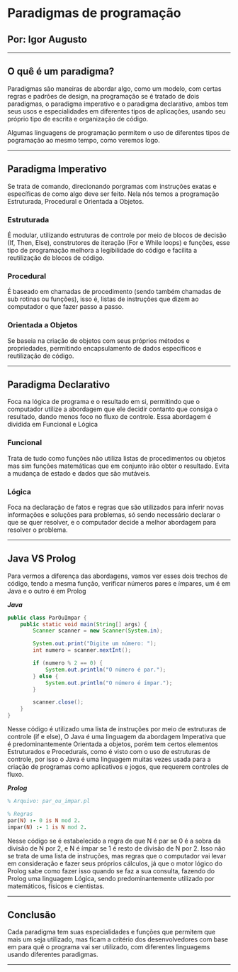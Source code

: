 # Paradigmas de programação
## Por: Igor Augusto

---

## O quê é um paradigma?

Paradigmas são maneiras de abordar algo, como um modelo, com certas regras e padrões de design, na programação se é tratado de dois paradigmas, o paradigma imperativo e o paradigma declarativo, ambos tem seus usos e especialidades em diferentes tipos de aplicações, usando seu próprio tipo de escrita e organização de código.

Algumas linguagens de programação permitem o uso de diferentes tipos de pogramação ao mesmo tempo, como veremos logo.

---

## Paradigma Imperativo

Se trata de comando, direcionando porgramas com instruções exatas e específicas de como algo deve ser feito. Nela nós temos a programação Estruturada, Procedural e Orientada a Objetos.

### Estruturada

É modular, utilizando estruturas de controle por meio de blocos de decisão (If, Then, Else), construtores de iteração (For e While loops) e funções, esse tipo de programação melhora a legibilidade do código e facilita a reutilização de blocos de código.

### Procedural

É baseado em chamadas de procedimento (sendo também chamadas de sub rotinas ou funções), isso é, listas de instruções que dizem ao computador o que fazer passo a passo.

### Orientada a Objetos

Se baseia na criação de objetos com seus próprios métodos e propriedades, permitindo encapsulamento de dados específicos e reutilização de código. 

---

## Paradigma Declarativo

Foca na lógica de programa e o resultado em si, permitindo que o computador utilize a abordagem que ele decidir contanto que consiga o resultado, dando menos foco no fluxo de controle. Essa abordagem é dividida em Funcional e Lógica

### Funcional

Trata de tudo como funções não utiliza listas de procedimentos ou objetos mas sim funções matemáticas que em conjunto irão obter o resultado. Evita a mudança de estado e dados que são mutáveis.

### Lógica

Foca na declaração de fatos e regras que são utilizados para inferir novas informações e soluções para problemas, só sendo necessário declarar o que se quer resolver, e o computador decide a melhor abordagem para resolver o problema.

---

## Java VS Prolog

Para vermos a diferença das abordagens, vamos ver esses dois trechos de código, tendo a mesma função, verificar números pares e ímpares, um é em Java e o outro é em Prolog

***Java***

```java
public class ParOuImpar {
    public static void main(String[] args) {
        Scanner scanner = new Scanner(System.in);

        System.out.print("Digite um número: ");
        int numero = scanner.nextInt();

        if (numero % 2 == 0) {
            System.out.println("O número é par.");
        } else {
            System.out.println("O número é ímpar.");
        }

        scanner.close();
    }
}
```
Nesse código é utilizado uma lista de instruções por meio de estruturas de controle (if e else), O Java é uma linguagem da abordagem Imperativa que é predominantemente Orientada a objetos, porém tem certos elementos Estruturados e Procedurais, como é visto com o uso de estruturas de controle, por isso o Java é uma linguagem muitas vezes usada para a criação de programas como aplicativos e jogos, que requerem controles de fluxo.

***Prolog***

```prolog
% Arquivo: par_ou_impar.pl

% Regras
par(N) :- 0 is N mod 2.
impar(N) :- 1 is N mod 2.
```

Nesse código se é estabelecido a regra de que N é par se 0 é a sobra da divisão de N por 2, e N é ímpar se 1 é resto de divisão de N por 2. Isso não se trata de uma lista de instruções, mas regras que o computador vai levar em consideração e fazer seus próprios cálculos, já que o motor lógico do Prolog sabe como fazer isso quando se faz a sua consulta, fazendo do Prolog uma linguagem Lógica, sendo predominantemente utilizado por matemáticos, físicos e cientistas.

---

## Conclusão

Cada paradigma tem suas especialidades e funções que permitem que mais um seja utilizado, mas ficam a critério dos desenvolvedores com base em para quê o programa vai ser utilizado, com diferentes linguagems usando diferentes paradigmas.

---